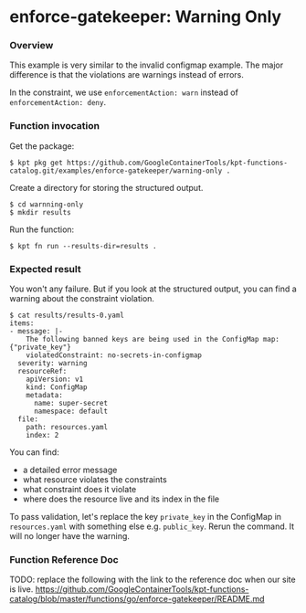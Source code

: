 # enforce-gatekeeper: Warning Only

### Overview

This example is very similar to the invalid configmap example. The major
difference is that the violations are warnings instead of errors.

In the constraint, we use `enforcementAction: warn` instead of
`enforcementAction: deny`.

### Function invocation

Get the package:

<!-- @getPkg @test -->
```shell
$ kpt pkg get https://github.com/GoogleContainerTools/kpt-functions-catalog.git/examples/enforce-gatekeeper/warning-only .
```

Create a directory for storing the structured output.

```shell
$ cd warnning-only
$ mkdir results
```

Run the function:

```shell
$ kpt fn run --results-dir=results .
```

### Expected result

You won't any failure. But if you look at the structured output, you can find a
warning about the constraint violation.

```shell
$ cat results/results-0.yaml 
items:
- message: |-
    The following banned keys are being used in the ConfigMap map: {"private_key"}
    violatedConstraint: no-secrets-in-configmap
  severity: warning
  resourceRef:
    apiVersion: v1
    kind: ConfigMap
    metadata:
      name: super-secret
      namespace: default
  file:
    path: resources.yaml
    index: 2
```

You can find:
- a detailed error message
- what resource violates the constraints
- what constraint does it violate
- where does the resource live and its index in the file

To pass validation, let's replace the key `private_key` in the ConfigMap in
`resources.yaml` with something else e.g. `public_key`.
Rerun the command. It will no longer have the warning.

### Function Reference Doc

TODO: replace the following with the link to the reference doc when our site is live.
https://github.com/GoogleContainerTools/kpt-functions-catalog/blob/master/functions/go/enforce-gatekeeper/README.md
